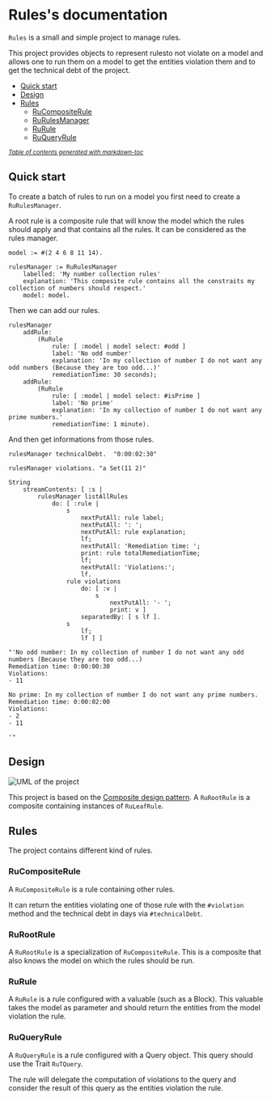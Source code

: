 # Rules's documentation

`Rules` is a small and simple project to manage rules. 

This project provides objects to represent rulesto not violate on a model and allows one to run them on a model to get the entities violation them and to get the technical debt of the project.


- [Quick start](#quick-start)
- [Design](#design)
- [Rules](#rules)
  * [RuCompositeRule](#rucompositerule)
  * [RuRulesManager](#rurulesmanager)
  * [RuRule](#rurule)
  * [RuQueryRule](#ruqueryrule)

<small><i><a href='http://ecotrust-canada.github.io/markdown-toc/'>Table of contents generated with markdown-toc</a></i></small>


## Quick start

To create a batch of rules to run on a model you first need to create a `RuRulesManager`.

A root rule is a composite rule that will know the model which the rules should apply and that contains all the rules. It can be considered as the rules manager.

```Smalltalk
model := #(2 4 6 8 11 14).

rulesManager := RuRulesManager
	labelled: 'My number collection rules'
	explanation: 'This composite rule contains all the constraits my collection of numbers should respect.'
	model: model.
```

Then we can add our rules.

```Smalltalk
rulesManager
	addRule:
		(RuRule
			rule: [ :model | model select: #odd ]
			label: 'No odd number'
			explanation: 'In my collection of number I do not want any odd numbers (Because they are too odd...)'
			remediationTime: 30 seconds);
	addRule:
		(RuRule
			rule: [ :model | model select: #isPrime ]
			label: 'No prime'
			explanation: 'In my collection of number I do not want any prime numbers.'
			remediationTime: 1 minute).
```

And then get informations from those rules.

```Smalltalk
rulesManager technicalDebt.  "0:00:02:30"

rulesManager violations. "a Set(11 2)"

String
	streamContents: [ :s | 
		rulesManager listAllRules
			do: [ :rule | 
				s
					nextPutAll: rule label;
					nextPutAll: ': ';
					nextPutAll: rule explanation;
					lf;
					nextPutAll: 'Remediation time: ';
					print: rule totalRemediationTime;
					lf;
					nextPutAll: 'Violations:';
					lf.
				rule violations
					do: [ :v | 
						s
							nextPutAll: '- ';
							print: v ]
					separatedBy: [ s lf ].
				s
					lf;
					lf ] ]

"'No odd number: In my collection of number I do not want any odd numbers (Because they are too odd...)
Remediation time: 0:00:00:30
Violations:
- 11

No prime: In my collection of number I do not want any prime numbers.
Remediation time: 0:00:02:00
Violations:
- 2
- 11

'"
```

## Design

![UML of the project](uml.png?raw=true "UML of the project")

This project is based on the [Composite design pattern](https://en.wikipedia.org/wiki/Composite_pattern).
A `RuRootRule` is a composite containing instances of `RuLeafRule`.

## Rules

The project contains different kind of rules.

### RuCompositeRule 

A `RuCompositeRule` is a rule containing other rules.

It can return the entities violating one of those rule with the `#violation` method and the technical debt in days via `#technicalDebt`.

### RuRootRule

A `RuRootRule` is a specialization of `RuCompositeRule`. This is a composite that also knows the model on which the rules should be run. 

### RuRule

A `RuRule` is a rule configured with a valuable (such as a Block). This valuable takes the model as parameter and should return the entities from the model violation the rule.

### RuQueryRule

A `RuQueryRule` is a rule configured with a Query object. This query should use the Trait `RuTQuery`. 

The rule will delegate the computation of violations to the query and consider the result of this query as the entities violation the rule.
